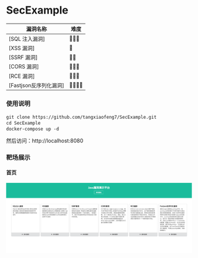 # SecExample

| 漏洞名称               | 难度 |
| ---------------------- | ---- |
| [SQL 注入漏洞]         | 🌟🌟🌟  |
| [XSS 漏洞]             | 🌟    |
| [SSRF 漏洞]            | 🌟🌟  |
| [CORS 漏洞]             | 🌟🌟🌟    |
| [RCE 漏洞]             | 🌟🌟🌟  |
| [Fastjson反序列化漏洞] | 🌟🌟🌟🌟 |

### 使用说明

```git
git clone https://github.com/tangxiaofeng7/SecExample.git
cd SecExample
docker-compose up -d
```

然后访问：http://localhost:8080

    
### 靶场展示

#### 首页
![index.png](images/index.png)
